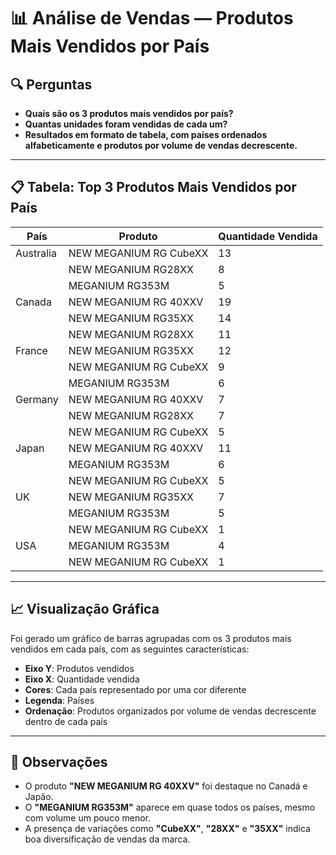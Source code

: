 # 📊 Análise de Vendas — Produtos Mais Vendidos por País

## 🔍 Perguntas
- **Quais são os 3 produtos mais vendidos por país?**
- **Quantas unidades foram vendidas de cada um?**
- **Resultados em formato de tabela, com países ordenados alfabeticamente e produtos por volume de vendas decrescente.**

---

## 📋 Tabela: Top 3 Produtos Mais Vendidos por País

| País        | Produto                     | Quantidade Vendida |
|-------------|-----------------------------|---------------------|
| Australia   | NEW MEGANIUM RG CubeXX      | 13                  |
|             | NEW MEGANIUM RG28XX         | 8                   |
|             | MEGANIUM RG353M             | 5                   |
| Canada      | NEW MEGANIUM RG 40XXV       | 19                  |
|             | NEW MEGANIUM RG35XX         | 14                  |
|             | NEW MEGANIUM RG28XX         | 11                  |
| France      | NEW MEGANIUM RG35XX         | 12                  |
|             | NEW MEGANIUM RG CubeXX      | 9                   |
|             | MEGANIUM RG353M             | 6                   |
| Germany     | NEW MEGANIUM RG 40XXV       | 7                   |
|             | NEW MEGANIUM RG28XX         | 7                   |
|             | NEW MEGANIUM RG CubeXX      | 5                   |
| Japan       | NEW MEGANIUM RG 40XXV       | 11                  |
|             | MEGANIUM RG353M             | 6                   |
|             | NEW MEGANIUM RG CubeXX      | 5                   |
| UK          | NEW MEGANIUM RG35XX         | 7                   |
|             | MEGANIUM RG353M             | 5                   |
|             | NEW MEGANIUM RG CubeXX      | 1                   |
| USA         | MEGANIUM RG353M             | 4                   |
|             | NEW MEGANIUM RG CubeXX      | 1                   |

---

## 📈 Visualização Gráfica

Foi gerado um gráfico de barras agrupadas com os 3 produtos mais vendidos em cada país, com as seguintes características:

- **Eixo Y**: Produtos vendidos
- **Eixo X**: Quantidade vendida
- **Cores**: Cada país representado por uma cor diferente
- **Legenda**: Países
- **Ordenação**: Produtos organizados por volume de vendas decrescente dentro de cada país

---

## 🧠 Observações

- O produto **"NEW MEGANIUM RG 40XXV"** foi destaque no Canadá e Japão.
- O **"MEGANIUM RG353M"** aparece em quase todos os países, mesmo com volume um pouco menor.
- A presença de variações como **"CubeXX"**, **"28XX"** e **"35XX"** indica boa diversificação de vendas da marca.

